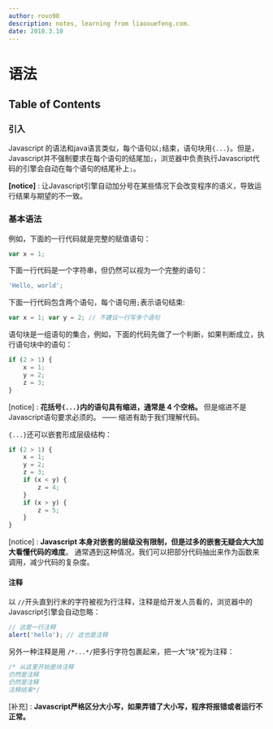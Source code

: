 ```yaml
---
author: rovo98
description: notes, learning from liaoxuefeng.com.
date: 2018.3.10
---
```


# 语法

## Table of Contents



### 引入

Javascript 的语法和java语言类似，每个语句以```;```结束，语句块用```{...}```。但是，Javascript并不强制要求在每个语句的结尾加```;```，浏览器中负责执行Javascript代码的引擎会自动在每个语句的结尾补上```;```。

**[notice]** : 让Javascript引擎自动加分号在某些情况下会改变程序的语义，导致运行结果与期望的不一致。

### 基本语法

例如，下面的一行代码就是完整的赋值语句：

```js
var x = 1;
```

下面一行代码是一个字符串，但仍然可以视为一个完整的语句：

```js
'Hello, world';
```

下面一行代码包含两个语句，每个语句用```;```表示语句结束:

```js
var x = 1; var y = 2; // 不建议一行写多个语句
```

语句块是一组语句的集合，例如，下面的代码先做了一个判断，如果判断成立，执行语句块中的语句：

```js
if (2 > 1) {
    x = 1;
    y = 2;
    z = 3;
}
```

[notice] : **花括号```{...}```内的语句具有缩进，通常是 4 个空格。** 但是缩进不是Javascript语句要求必须的。 —— 缩进有助于我们理解代码。

```{...}```还可以嵌套形成层级结构：

```js
if (2 > 1) {
    x = 1;
    y = 2;
    z = 3;
    if (x < y) {
        z = 4;
    }
    if (x > y) {
        z = 5;
    }
}
```

[notice] : **Javascript 本身对嵌套的层级没有限制，但是过多的嵌套无疑会大大加大看懂代码的难度**。 通常遇到这种情况，我们可以把部分代码抽出来作为函数来调用，减少代码的复杂度。

#### 注释

以 ```//```开头直到行末的字符被视为行注释，注释是给开发人员看的，浏览器中的Javascript引擎会自动忽略：

```js
// 这是一行注释
alert('hello'); // 这也是注释
```

另外一种注释是用 ```/*...*/```把多行字符包裹起来，把一大“块”视为注释：

```js
/* 从这里开始是块注释
仍然是注释
仍然是注释
注释结束*/
```

[补充] : **Javascript严格区分大小写，如果弄错了大小写，程序将报错或者运行不正常。**
